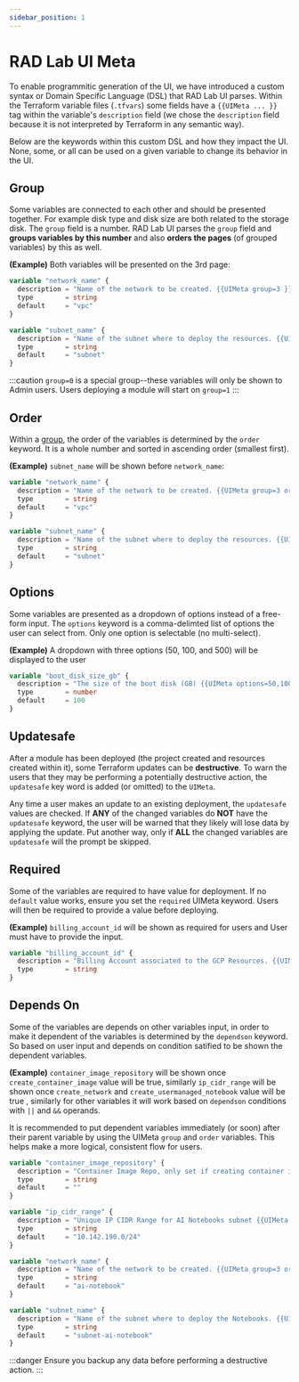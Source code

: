 ```yaml
---
sidebar_position: 1
---
```


# RAD Lab UI Meta

To enable programmitic generation of the UI, we have introduced a custom syntax or Domain Specific Language (DSL) that RAD Lab UI parses. Within the Terraform variable files (`.tfvars`) some fields have a `{{UIMeta ... }}` tag within the variable's `description` field (we chose the `description` field because it is not interpreted by Terraform in any semantic way).

Below are the keywords within this custom DSL and how they impact the UI. None, some, or all can be used on a given variable to change its behavior in the UI.

## Group

Some variables are connected to each other and should be presented together. For example disk type and disk size are both related to the storage disk. The `group` field is a number. RAD Lab UI parses the `group` field and **groups variables by this number** and also **orders the pages** (of grouped variables) by this as well.

**(Example)** Both variables will be presented on the 3rd page:

```terraform
variable "network_name" {
  description = "Name of the network to be created. {{UIMeta group=3 }}"
  type        = string
  default     = "vpc"
}

variable "subnet_name" {
  description = "Name of the subnet where to deploy the resources. {{UIMeta group=3 }}"
  type        = string
  default     = "subnet"
}
```

:::caution
`group=0` is a special group--these variables will only be shown to Admin users. Users deploying a module will start on `group=1`
:::

## Order

Within a [group](#group), the order of the variables is determined by the `order` keyword. It is a whole number and sorted in ascending order (smallest first).

**(Example)** `subnet_name` will be shown before `network_name`:

```terraform
variable "network_name" {
  description = "Name of the network to be created. {{UIMeta group=3 order=2 }}"
  type        = string
  default     = "vpc"
}

variable "subnet_name" {
  description = "Name of the subnet where to deploy the resources. {{UIMeta group=3 order=1 }}"
  type        = string
  default     = "subnet"
}
```

## Options

Some variables are presented as a dropdown of options instead of a free-form input. The `options` keyword is a comma-delimted list of options the user can select from. Only one option is selectable (no multi-select).

**(Example)** A dropdown with three options (50, 100, and 500) will be displayed to the user

```terraform
variable "boot_disk_size_gb" {
  description = "The size of the boot disk (GB) {{UIMeta options=50,100,500 }}"
  type        = number
  default     = 100
}
```

## Updatesafe

After a module has been deployed (the project created and resources created within it), some Terraform updates can be **destructive**. To warn the users that they may be performing a potentially destructive action, the `updatesafe` key word is added (or omitted) to the `UIMeta`.

Any time a user makes an update to an existing deployment, the `updatesafe` values are checked. If **ANY** of the changed variables do **NOT** have the `updatesafe` keyword, the user will be warned that they likely will lose data by applying the update. Put another way, only if **ALL** the changed variables are `updatesafe` will the prompt be skipped.

## Required

Some of the variables are required to have value for deployment. If no `default` value works, ensure you set the `required` UIMeta keyword. Users will then be required to provide a value before deploying.

**(Example)** `billing_account_id` will be shown as required for users and User must have to provide the input.

```terraform
variable "billing_account_id" {
  description = "Billing Account associated to the GCP Resources. {{UIMeta group=0 order=3 required }}"
  type        = string
}
```

## Depends On

Some of the variables are depends on other variables input, in order to make it dependent of the variables is determined by the `dependson` keyword. So based on user input and depends on condition satified to be shown the dependent variables.

**(Example)** `container_image_repository` will be shown once `create_container_image` value will be true, similarly `ip_cidr_range` will be shown once `create_network` and `create_usermanaged_notebook` value will be true , similarly for other variables it will work based on `dependson` conditions with `||` and `&&` operands.

It is recommended to put dependent variables immediately (or soon) after their parent variable by using the UIMeta `group` and `order` variables. This helps make a more logical, consistent flow for users.

```terraform
variable "container_image_repository" {
  description = "Container Image Repo, only set if creating container image notebook instance by setting \`create_container_image\` variable to true. {{UIMeta group=2 order=4 dependson=create_container_image==true required }}"
  type        = string
  default     = ""
}

variable "ip_cidr_range" {
  description = "Unique IP CIDR Range for AI Notebooks subnet {{UIMeta group=3 order=5 dependson=create_network==true&&create_usermanaged_notebook==true required }}"
  type        = string
  default     = "10.142.190.0/24"
}

variable "network_name" {
  description = "Name of the network to be created. {{UIMeta group=3 order=2 dependson=create_usermanaged_notebook==true||enable_gpu_driver==true required }}"
  type        = string
  default     = "ai-notebook"
}

variable "subnet_name" {
  description = "Name of the subnet where to deploy the Notebooks. {{UIMeta group=3 dependson=(enable_gpu_driver==true||create_usermanaged_notebook==true)&&(create_network==true||set_external_ip_policy==true) required }}"
  type        = string
  default     = "subnet-ai-notebook"
}
```

:::danger
Ensure you backup any data before performing a destructive action.
:::
